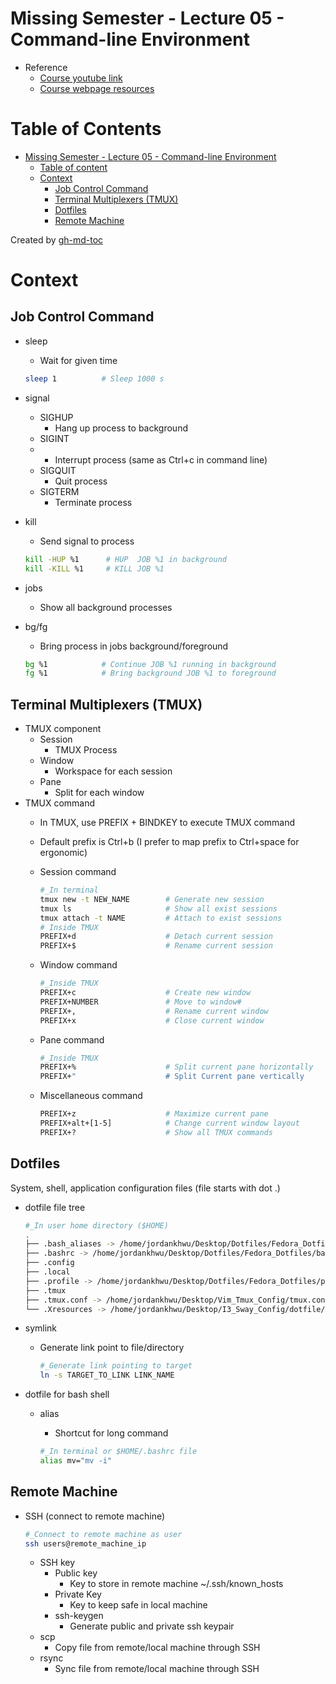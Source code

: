 # Missing Semester - Lecture 05 - Command-line Environment

- Reference
  - [Course youtube link](https://www.youtube.com/redirect?event=video_description&redir_token=QUFFLUhqbW1IVEtzaFZmRVk3T3lrMWg1bGt2UjFnUGtld3xBQ3Jtc0ttWTM0a3VieTQwOWhIUWx3bHB2ME42aXpRdU9HNkd6Ml9ScEp5QkZJQU5HVGhOQ1NXZjdJNHphREsxYmRHQS1rVE9ZMVdhaEkzdVlWMjNMUldpWVFRSUtkak1Nd1RLMWxKbzRYY29ZQmRhSmcyb3Rxbw&q=https%3A%2F%2Fmissing.csail.mit.edu%2F2020%2Fcommand-line%3F)
  - [Course webpage resources](https://missing.csail.mit.edu/2020/command-line/)

# Table of Contents

- [Missing Semester - Lecture 05 - Command-line Environment](#missing-semester---lecture-05---command-line-environment)
  - [Table of content](#table-of-content)
  - [Context](#context)
    - [Job Control Command](#job-control-command)
    - [Terminal Multiplexers (TMUX)](#terminal-multiplexers-tmux)
    - [Dotfiles](#dotfiles)
    - [Remote Machine](#remote-machine)

Created by [gh-md-toc](https://github.com/ekalinin/github-markdown-toc)

# Context

## Job Control Command

- sleep

  - Wait for given time

  ```bash
  sleep 1          # Sleep 1000 s
  ```

- signal

  - SIGHUP
    - Hang up process to background
  - SIGINT
  - - Interrupt process (same as Ctrl+c in command line)
  - SIGQUIT
    - Quit process
  - SIGTERM
    - Terminate process

- kill

  - Send signal to process

  ```bash
  kill -HUP %1      # HUP  JOB %1 in background
  kill -KILL %1     # KILL JOB %1
  ```

- jobs

  - Show all background processes

- bg/fg

  - Bring process in jobs background/foreground

  ```bash
  bg %1            # Continue JOB %1 running in background
  fg %1            # Bring background JOB %1 to foreground
  ```

## Terminal Multiplexers (TMUX)

- TMUX component
  - Session
    - TMUX Process
  - Window
    - Workspace for each session
  - Pane
    - Split for each window
- TMUX command
  - In TMUX, use PREFIX + BINDKEY to execute TMUX command

  - Default prefix is Ctrl+b (I prefer to map prefix to Ctrl+space for ergonomic)

  - Session command

    ```bash
    #_In terminal
    tmux new -t NEW_NAME        # Generate new session
    tmux ls                     # Show all exist sessions
    tmux attach -t NAME         # Attach to exist sessions
    # Inside TMUX
    PREFIX+d                    # Detach current session
    PREFIX+$                    # Rename current session
    ```

  - Window command

    ```bash
    #_Inside TMUX
    PREFIX+c                    # Create new window
    PREFIX+NUMBER               # Move to window#
    PREFIX+,                    # Rename current window
    PREFIX+x                    # Close current window
    ```

  - Pane command

    ```bash
    #_Inside TMUX
    PREFIX+%                    # Split current pane horizontally
    PREFIX+"                    # Split Current pane vertically
    ```

  - Miscellaneous command

    ```bash
    PREFIX+z                    # Maximize current pane
    PREFIX+alt+[1-5]            # Change current window layout
    PREFIX+?                    # Show all TMUX commands
    ```

## Dotfiles

System, shell, application configuration files (file starts with dot .)

- dotfile file tree

  ```bash
  #_In user home directory ($HOME)
  .
  ├── .bash_aliases -> /home/jordankhwu/Desktop/Dotfiles/Fedora_Dotfiles/bash_aliases
  ├── .bashrc -> /home/jordankhwu/Desktop/Dotfiles/Fedora_Dotfiles/bashrc
  ├── .config
  ├── .local
  ├── .profile -> /home/jordankhwu/Desktop/Dotfiles/Fedora_Dotfiles/profile
  ├── .tmux
  ├── .tmux.conf -> /home/jordankhwu/Desktop/Vim_Tmux_Config/tmux.conf
  └── .Xresources -> /home/jordankhwu/Desktop/I3_Sway_Config/dotfile/Xresources
  ```

- symlink

  - Generate link point to file/directory

    ```bash
    #_Generate link pointing to target
    ln -s TARGET_TO_LINK LINK_NAME
    ```

- dotfile for bash shell

  - alias

    - Shortcut for long command

    ```bash
    #_In terminal or $HOME/.bashrc file
    alias mv="mv -i"
    ```

## Remote Machine

- SSH (connect to remote machine)
  ```bash
  #_Connect to remote machine as user
  ssh users@remote_machine_ip
  ```
  - SSH key
    - Public key
      - Key to store in remote machine ~/.ssh/known_hosts
    - Private Key
      - Key to keep safe in local machine
    - ssh-keygen
      - Generate public and private ssh keypair
  - scp
    - Copy file from remote/local machine through SSH
  - rsync
    - Sync file from remote/local machine through SSH

